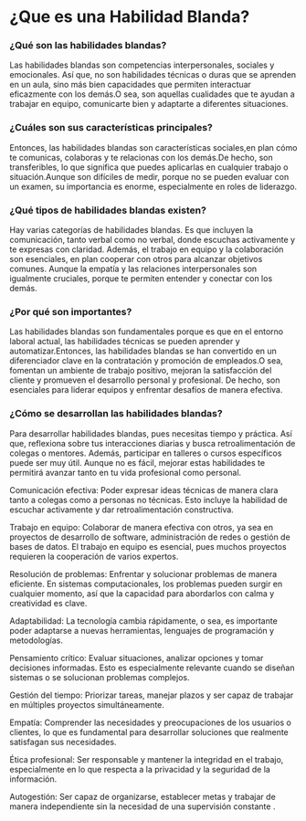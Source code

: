 # **¿Que es una Habilidad Blanda?**


### ¿Qué son las habilidades blandas?
Las habilidades blandas son competencias interpersonales, sociales y emocionales. Así que, no son habilidades técnicas o duras que se aprenden en un aula, sino más bien capacidades que permiten interactuar eficazmente con los demás.O sea, son aquellas cualidades que te ayudan a trabajar en equipo, comunicarte bien y adaptarte a diferentes situaciones.

### ¿Cuáles son sus características principales?
Entonces, las habilidades blandas son características sociales,en plan cómo te comunicas, colaboras y te relacionas con los demás.De hecho, son transferibles, lo que significa que puedes aplicarlas en cualquier trabajo o situación.Aunque son difíciles de medir, porque no se pueden evaluar con un examen, su importancia es enorme, especialmente en roles de liderazgo.

### ¿Qué tipos de habilidades blandas existen?
Hay varias categorías de habilidades blandas. Es que incluyen la comunicación, tanto verbal como no verbal, donde escuchas activamente y te expresas con claridad. Además, el trabajo en equipo y la colaboración son esenciales, en plan cooperar con otros para alcanzar objetivos comunes. Aunque la empatía y las relaciones interpersonales son igualmente cruciales, porque te permiten entender y conectar con los demás.

### ¿Por qué son importantes?
Las habilidades blandas son fundamentales porque es que en el entorno laboral actual, las habilidades técnicas se pueden aprender y automatizar.Entonces, las habilidades blandas se han convertido en un diferenciador clave en la contratación y promoción de empleados.O sea, fomentan un ambiente de trabajo positivo, mejoran la satisfacción del cliente y promueven el desarrollo personal y profesional. De hecho, son esenciales para liderar equipos y enfrentar desafíos de manera efectiva.

### ¿Cómo se desarrollan las habilidades blandas?
Para desarrollar habilidades blandas, pues necesitas tiempo y práctica. Así que, reflexiona sobre tus interacciones diarias y busca retroalimentación de colegas o mentores. Además, participar en talleres o cursos específicos puede ser muy útil. Aunque no es fácil, mejorar estas habilidades te permitirá avanzar tanto en tu vida profesional como personal.

Comunicación efectiva: Poder expresar ideas técnicas de manera clara tanto a colegas como a personas no técnicas. Esto incluye la habilidad de escuchar activamente y dar retroalimentación constructiva.

Trabajo en equipo: Colaborar de manera efectiva con otros, ya sea en proyectos de desarrollo de software, administración de redes o gestión de bases de datos. El trabajo en equipo es esencial, pues muchos proyectos requieren la cooperación de varios expertos.

Resolución de problemas: Enfrentar y solucionar problemas de manera eficiente. En sistemas computacionales, los problemas pueden surgir en cualquier momento, así que la capacidad para abordarlos con calma y creatividad es clave.

Adaptabilidad: La tecnología cambia rápidamente, o sea, es importante poder adaptarse a nuevas herramientas, lenguajes de programación y metodologías.

Pensamiento crítico: Evaluar situaciones, analizar opciones y tomar decisiones informadas. Esto es especialmente relevante cuando se diseñan sistemas o se solucionan problemas complejos.

Gestión del tiempo: Priorizar tareas, manejar plazos y ser capaz de trabajar en múltiples proyectos simultáneamente.

Empatía: Comprender las necesidades y preocupaciones de los usuarios o clientes, lo que es fundamental para desarrollar soluciones que realmente satisfagan sus necesidades.

Ética profesional: Ser responsable y mantener la integridad en el trabajo, especialmente en lo que respecta a la privacidad y la seguridad de la información.

Autogestión: Ser capaz de organizarse, establecer metas y trabajar de manera independiente sin la necesidad de una supervisión constante .
